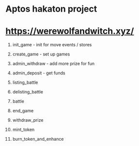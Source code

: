 

# Aptos hakaton project 
# https://werewolfandwitch.xyz/

1. init_game  - init for move events / stores
2. create_game - set up games 

3. admin_withdraw - add more prize for fun
4. admin_deposit - get funds 

5. listing_battle 
6. delisting_battle 
7. battle
8. end_game
9. withdraw_prize
10. mint_token
11. burn_token_and_enhance